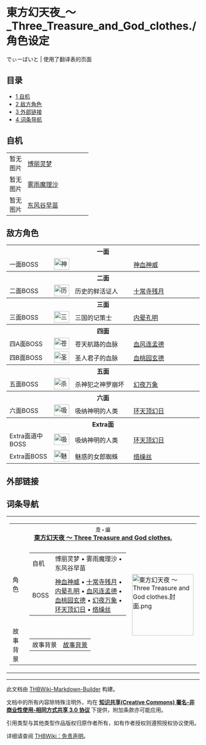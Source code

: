 # 東方幻天夜_～_Three_Treasure_and_God_clothes./角色设定

<!-- source html: G:\repos\THBWiki-Markdown-Builder\THBWikiMarkdown\Temp\main\d\df\ns0%3A%E6%9D%B1%E6%96%B9%E5%B9%BB%E5%A4%A9%E5%A4%9C_%EF%BD%9E_Three_Treasure_and_God_clothes%2E%2F%E8%A7%92%E8%89%B2%E8%AE%BE%E5%AE%9A.html -->

でぃーばいと | 使用了翻译表的页面

  
  

  


## 目录

- [1 自机](#自机)
- [2 敌方角色](#敌方角色)
- [3 外部链接](#外部链接)
- [4 词条导航](#词条导航)





## 自机

<table><tbody><tr><td align="center">暂无<br>图片</td> <td style="width:150px;padding:3px 9px 3px 7px;"><a href="./博丽灵梦.md" title="博丽灵梦">博丽灵梦</a></td></tr><tr><td align="center">暂无<br>图片</td> <td style="width:150px;padding:3px 9px 3px 7px;"><a href="./雾雨魔理沙.md" title="雾雨魔理沙">雾雨魔理沙</a></td></tr><tr><td align="center">暂无<br>图片</td> <td style="width:150px;padding:3px 9px 3px 7px;"><a href="./东风谷早苗.md" title="东风谷早苗">东风谷早苗</a></td></tr></tbody></table>



## 敌方角色

<table><tbody><tr><th colspan="4"><b>一面</b></th></tr><tr><td class="bg-color-info-10" style="min-width:100px">一面BOSS</td><td><div class="center"><div class="floatnone"><a href="./文件-神血神威.png.md" class="image" title="神血神威"><img alt="神血神威" src="https://upload.thwiki.cc/thumb/3/31/%E7%A5%9E%E8%A1%80%E7%A5%9E%E5%A8%81.png/40px-%E7%A5%9E%E8%A1%80%E7%A5%9E%E5%A8%81.png" decoding="async" loading="lazy" width="40" height="30" srcset="https://upload.thwiki.cc/thumb/3/31/%E7%A5%9E%E8%A1%80%E7%A5%9E%E5%A8%81.png/60px-%E7%A5%9E%E8%A1%80%E7%A5%9E%E5%A8%81.png 1.5x, https://upload.thwiki.cc/thumb/3/31/%E7%A5%9E%E8%A1%80%E7%A5%9E%E5%A8%81.png/80px-%E7%A5%9E%E8%A1%80%E7%A5%9E%E5%A8%81.png 2x" data-file-width="580" data-file-height="435"></a></div></div></td> <td style="width:150px;padding:3px 9px 3px 7px;" rowspan="1"></td><td style="width:180px;padding:3px 9px 3px 7px;"><a href="./神血神威.md" title="神血神威">神血神威</a></td></tr><tr><th colspan="4"><b>二面</b></th></tr><tr><td class="bg-color-info-10" style="min-width:100px">二面BOSS</td><td><div class="center"><div class="floatnone"><a href="./文件-十常寺残月.png.md" class="image" title="历史的鲜活证人 十常寺残月"><img alt="历史的鲜活证人 十常寺残月" src="https://upload.thwiki.cc/thumb/4/43/%E5%8D%81%E5%B8%B8%E5%AF%BA%E6%AE%8B%E6%9C%88.png/40px-%E5%8D%81%E5%B8%B8%E5%AF%BA%E6%AE%8B%E6%9C%88.png" decoding="async" loading="lazy" width="40" height="30" srcset="https://upload.thwiki.cc/thumb/4/43/%E5%8D%81%E5%B8%B8%E5%AF%BA%E6%AE%8B%E6%9C%88.png/60px-%E5%8D%81%E5%B8%B8%E5%AF%BA%E6%AE%8B%E6%9C%88.png 1.5x, https://upload.thwiki.cc/thumb/4/43/%E5%8D%81%E5%B8%B8%E5%AF%BA%E6%AE%8B%E6%9C%88.png/80px-%E5%8D%81%E5%B8%B8%E5%AF%BA%E6%AE%8B%E6%9C%88.png 2x" data-file-width="580" data-file-height="435"></a></div></div></td> <td style="width:150px;padding:3px 9px 3px 7px;">历史的鲜活证人</td><td style="width:180px;padding:3px 9px 3px 7px;"><a href="./十常寺残月.md" title="十常寺残月">十常寺残月</a></td></tr><tr><th colspan="4"><b>三面</b></th></tr><tr><td class="bg-color-info-10" style="min-width:100px">三面BOSS</td><td><div class="center"><div class="floatnone"><a href="./文件-内晕孔明.png.md" class="image" title="三国的记策士 内晕孔明"><img alt="三国的记策士 内晕孔明" src="https://upload.thwiki.cc/thumb/1/17/%E5%86%85%E6%99%95%E5%AD%94%E6%98%8E.png/40px-%E5%86%85%E6%99%95%E5%AD%94%E6%98%8E.png" decoding="async" loading="lazy" width="40" height="30" srcset="https://upload.thwiki.cc/thumb/1/17/%E5%86%85%E6%99%95%E5%AD%94%E6%98%8E.png/60px-%E5%86%85%E6%99%95%E5%AD%94%E6%98%8E.png 1.5x, https://upload.thwiki.cc/thumb/1/17/%E5%86%85%E6%99%95%E5%AD%94%E6%98%8E.png/80px-%E5%86%85%E6%99%95%E5%AD%94%E6%98%8E.png 2x" data-file-width="580" data-file-height="435"></a></div></div></td> <td style="width:150px;padding:3px 9px 3px 7px;">三国的记策士</td><td style="width:180px;padding:3px 9px 3px 7px;"><a href="./内晕孔明.md" title="内晕孔明">内晕孔明</a></td></tr><tr><th colspan="4"><b>四面</b></th></tr><tr><td class="bg-color-info-10" style="min-width:100px">四A面BOSS</td><td><div class="center"><div class="floatnone"><a href="./文件-血风连孟德.png.md" class="image" title="苍天航路的血脉 血风连孟德"><img alt="苍天航路的血脉 血风连孟德" src="https://upload.thwiki.cc/thumb/5/51/%E8%A1%80%E9%A3%8E%E8%BF%9E%E5%AD%9F%E5%BE%B7.png/40px-%E8%A1%80%E9%A3%8E%E8%BF%9E%E5%AD%9F%E5%BE%B7.png" decoding="async" loading="lazy" width="40" height="30" srcset="https://upload.thwiki.cc/thumb/5/51/%E8%A1%80%E9%A3%8E%E8%BF%9E%E5%AD%9F%E5%BE%B7.png/60px-%E8%A1%80%E9%A3%8E%E8%BF%9E%E5%AD%9F%E5%BE%B7.png 1.5x, https://upload.thwiki.cc/thumb/5/51/%E8%A1%80%E9%A3%8E%E8%BF%9E%E5%AD%9F%E5%BE%B7.png/80px-%E8%A1%80%E9%A3%8E%E8%BF%9E%E5%AD%9F%E5%BE%B7.png 2x" data-file-width="580" data-file-height="435"></a></div></div></td> <td style="width:150px;padding:3px 9px 3px 7px;">苍天航路的血脉</td><td style="width:180px;padding:3px 9px 3px 7px;"><a href="./血风连孟德.md" title="血风连孟德">血风连孟德</a></td></tr><tr><td class="bg-color-info-10" style="min-width:100px">四B面BOSS</td><td><div class="center"><div class="floatnone"><a href="./文件-血桃园玄德.png.md" class="image" title="圣人君子的血脉 血桃园玄德"><img alt="圣人君子的血脉 血桃园玄德" src="https://upload.thwiki.cc/thumb/b/ba/%E8%A1%80%E6%A1%83%E5%9B%AD%E7%8E%84%E5%BE%B7.png/40px-%E8%A1%80%E6%A1%83%E5%9B%AD%E7%8E%84%E5%BE%B7.png" decoding="async" loading="lazy" width="40" height="30" srcset="https://upload.thwiki.cc/thumb/b/ba/%E8%A1%80%E6%A1%83%E5%9B%AD%E7%8E%84%E5%BE%B7.png/60px-%E8%A1%80%E6%A1%83%E5%9B%AD%E7%8E%84%E5%BE%B7.png 1.5x, https://upload.thwiki.cc/thumb/b/ba/%E8%A1%80%E6%A1%83%E5%9B%AD%E7%8E%84%E5%BE%B7.png/80px-%E8%A1%80%E6%A1%83%E5%9B%AD%E7%8E%84%E5%BE%B7.png 2x" data-file-width="580" data-file-height="435"></a></div></div></td> <td style="width:150px;padding:3px 9px 3px 7px;">圣人君子的血脉</td><td style="width:180px;padding:3px 9px 3px 7px;"><a href="./血桃园玄德.md" title="血桃园玄德">血桃园玄德</a></td></tr><tr><th colspan="4"><b>五面</b></th></tr><tr><td class="bg-color-info-10" style="min-width:100px">五面BOSS</td><td><div class="center"><div class="floatnone"><a href="./文件-幻夜万象.png.md" class="image" title="杀神犯之神罗崩坏 幻夜万象"><img alt="杀神犯之神罗崩坏 幻夜万象" src="https://upload.thwiki.cc/thumb/5/53/%E5%B9%BB%E5%A4%9C%E4%B8%87%E8%B1%A1.png/40px-%E5%B9%BB%E5%A4%9C%E4%B8%87%E8%B1%A1.png" decoding="async" loading="lazy" width="40" height="30" srcset="https://upload.thwiki.cc/thumb/5/53/%E5%B9%BB%E5%A4%9C%E4%B8%87%E8%B1%A1.png/60px-%E5%B9%BB%E5%A4%9C%E4%B8%87%E8%B1%A1.png 1.5x, https://upload.thwiki.cc/thumb/5/53/%E5%B9%BB%E5%A4%9C%E4%B8%87%E8%B1%A1.png/80px-%E5%B9%BB%E5%A4%9C%E4%B8%87%E8%B1%A1.png 2x" data-file-width="580" data-file-height="435"></a></div></div></td> <td style="width:150px;padding:3px 9px 3px 7px;">杀神犯之神罗崩坏</td><td style="width:180px;padding:3px 9px 3px 7px;"><a href="./幻夜万象.md" title="幻夜万象">幻夜万象</a></td></tr><tr><th colspan="4"><b>六面</b></th></tr><tr><td class="bg-color-info-10" style="min-width:100px">六面BOSS</td><td><div class="center"><div class="floatnone"><a href="./文件-环天顶幻日.png.md" class="image" title="吸纳神明的人类 环天顶幻日"><img alt="吸纳神明的人类 环天顶幻日" src="https://upload.thwiki.cc/thumb/3/35/%E7%8E%AF%E5%A4%A9%E9%A1%B6%E5%B9%BB%E6%97%A5.png/40px-%E7%8E%AF%E5%A4%A9%E9%A1%B6%E5%B9%BB%E6%97%A5.png" decoding="async" loading="lazy" width="40" height="30" srcset="https://upload.thwiki.cc/thumb/3/35/%E7%8E%AF%E5%A4%A9%E9%A1%B6%E5%B9%BB%E6%97%A5.png/60px-%E7%8E%AF%E5%A4%A9%E9%A1%B6%E5%B9%BB%E6%97%A5.png 1.5x, https://upload.thwiki.cc/thumb/3/35/%E7%8E%AF%E5%A4%A9%E9%A1%B6%E5%B9%BB%E6%97%A5.png/80px-%E7%8E%AF%E5%A4%A9%E9%A1%B6%E5%B9%BB%E6%97%A5.png 2x" data-file-width="580" data-file-height="435"></a></div></div></td> <td style="width:150px;padding:3px 9px 3px 7px;">吸纳神明的人类</td><td style="width:180px;padding:3px 9px 3px 7px;"><a href="./环天顶幻日.md" title="环天顶幻日">环天顶幻日</a></td></tr><tr><th colspan="4"><b>Extra面</b></th></tr><tr><td class="bg-color-info-10" style="min-width:100px">Extra面道中BOSS</td><td><div class="center"><div class="floatnone"><a href="./文件-环天顶幻日.png.md" class="image" title="吸纳神明的人类 环天顶幻日"><img alt="吸纳神明的人类 环天顶幻日" src="https://upload.thwiki.cc/thumb/3/35/%E7%8E%AF%E5%A4%A9%E9%A1%B6%E5%B9%BB%E6%97%A5.png/40px-%E7%8E%AF%E5%A4%A9%E9%A1%B6%E5%B9%BB%E6%97%A5.png" decoding="async" loading="lazy" width="40" height="30" srcset="https://upload.thwiki.cc/thumb/3/35/%E7%8E%AF%E5%A4%A9%E9%A1%B6%E5%B9%BB%E6%97%A5.png/60px-%E7%8E%AF%E5%A4%A9%E9%A1%B6%E5%B9%BB%E6%97%A5.png 1.5x, https://upload.thwiki.cc/thumb/3/35/%E7%8E%AF%E5%A4%A9%E9%A1%B6%E5%B9%BB%E6%97%A5.png/80px-%E7%8E%AF%E5%A4%A9%E9%A1%B6%E5%B9%BB%E6%97%A5.png 2x" data-file-width="580" data-file-height="435"></a></div></div></td> <td style="width:150px;padding:3px 9px 3px 7px;">吸纳神明的人类</td><td style="width:180px;padding:3px 9px 3px 7px;"><a href="./环天顶幻日.md" title="环天顶幻日">环天顶幻日</a></td></tr><tr><td class="bg-color-info-10" style="min-width:100px">Extra面BOSS</td><td><div class="center"><div class="floatnone"><a href="./文件-络缲丝.png.md" class="image" title="魅惑的女郎蜘蛛 络缲丝"><img alt="魅惑的女郎蜘蛛 络缲丝" src="https://upload.thwiki.cc/thumb/0/0e/%E7%BB%9C%E7%BC%B2%E4%B8%9D.png/40px-%E7%BB%9C%E7%BC%B2%E4%B8%9D.png" decoding="async" loading="lazy" width="40" height="30" srcset="https://upload.thwiki.cc/thumb/0/0e/%E7%BB%9C%E7%BC%B2%E4%B8%9D.png/60px-%E7%BB%9C%E7%BC%B2%E4%B8%9D.png 1.5x, https://upload.thwiki.cc/thumb/0/0e/%E7%BB%9C%E7%BC%B2%E4%B8%9D.png/80px-%E7%BB%9C%E7%BC%B2%E4%B8%9D.png 2x" data-file-width="580" data-file-height="435"></a></div></div></td> <td style="width:150px;padding:3px 9px 3px 7px;">魅惑的女郎蜘蛛</td><td style="width:180px;padding:3px 9px 3px 7px;"><a href="./络缲丝.md" title="络缲丝">络缲丝</a></td></tr></tbody></table>



## 外部链接

## 词条导航
  
  

<table><tbody><tr><td><table cellspacing="0" class="nowraplinks mw-collapsible mw-collapsed" style="width:100%;;;"><tbody><tr><th style=";" colspan="3" class="navbox-title"><div class="navbar"><div class="noprint plainlinksneverexpand" style="background-color:transparent; padding:0; font-weight:normal; font-size:80%; white-space:nowrap;"><a href="./東方幻天夜_～_Three_Treasure_and_God_clothes.-导航.md" title="東方幻天夜 ～ Three Treasure and God clothes./导航"><span style=";;border:none;" title="查看这个模板">查</span></a>&#160;<span style="font-size:80%;">•</span>&#160;<a href="/index.php?title=%E6%9D%B1%E6%96%B9%E5%B9%BB%E5%A4%A9%E5%A4%9C_%EF%BD%9E_Three_Treasure_and_God_clothes./%E5%AF%BC%E8%88%AA&amp;action=edit"><span style=";;border:none;" title="您可以编辑这个模板。请在储存变更之前先预览">编</span></a></div></div><span><a href="./東方幻天夜_～_Three_Treasure_and_God_clothes..md" title="東方幻天夜 ～ Three Treasure and God clothes.">東方幻天夜 ～ Three Treasure and God clothes.</a></span></th></tr><tr><td></td></tr><tr><td class="navbox-group" style=";;"><a class="mw-selflink selflink">角色</a></td><td style=";;" class="navbox-list navbox-odd"><div></div><table cellspacing="0" class="nowraplinks navbox-subgroup" style="width:100%;;;;"><tbody><tr><td class="navbox-group" style=";;"><div>自机</div></td><td style=";;" class="navbox-list navbox-odd"><div><a class="mw-selflink selflink">博丽灵梦</a> &#8226; <a class="mw-selflink selflink">雾雨魔理沙</a> &#8226; <a class="mw-selflink selflink">东风谷早苗</a></div></td></tr><tr><td></td></tr><tr><td class="navbox-group" style=";;"><div>BOSS</div></td><td style=";;" class="navbox-list navbox-even"><div><a href="./神血神威.md" title="神血神威">神血神威</a> &#8226; <a href="./十常寺残月.md" title="十常寺残月">十常寺残月</a> &#8226; <a href="./内晕孔明.md" title="内晕孔明">内晕孔明</a> &#8226; <a href="./血风连孟德.md" title="血风连孟德">血风连孟德</a> &#8226; <a href="./血桃园玄德.md" title="血桃园玄德">血桃园玄德</a> &#8226; <a href="./幻夜万象.md" title="幻夜万象">幻夜万象</a> &#8226; <a href="./环天顶幻日.md" title="环天顶幻日">环天顶幻日</a> &#8226; <a href="./络缲丝.md" title="络缲丝">络缲丝</a></div></td></tr></tbody></table><div></div></td><td class="navbox-image" style="" rowspan="3"><a href="./文件-東方幻天夜_～_Three_Treasure_and_God_clothes.封面.png.md" class="image"><img alt="東方幻天夜 ～ Three Treasure and God clothes.封面.png" src="https://upload.thwiki.cc/thumb/6/6a/%E6%9D%B1%E6%96%B9%E5%B9%BB%E5%A4%A9%E5%A4%9C_%EF%BD%9E_Three_Treasure_and_God_clothes.%E5%B0%81%E9%9D%A2.png/160px-%E6%9D%B1%E6%96%B9%E5%B9%BB%E5%A4%A9%E5%A4%9C_%EF%BD%9E_Three_Treasure_and_God_clothes.%E5%B0%81%E9%9D%A2.png" decoding="async" loading="lazy" width="160" height="160" srcset="https://upload.thwiki.cc/thumb/6/6a/%E6%9D%B1%E6%96%B9%E5%B9%BB%E5%A4%A9%E5%A4%9C_%EF%BD%9E_Three_Treasure_and_God_clothes.%E5%B0%81%E9%9D%A2.png/240px-%E6%9D%B1%E6%96%B9%E5%B9%BB%E5%A4%A9%E5%A4%9C_%EF%BD%9E_Three_Treasure_and_God_clothes.%E5%B0%81%E9%9D%A2.png 1.5x, https://upload.thwiki.cc/thumb/6/6a/%E6%9D%B1%E6%96%B9%E5%B9%BB%E5%A4%A9%E5%A4%9C_%EF%BD%9E_Three_Treasure_and_God_clothes.%E5%B0%81%E9%9D%A2.png/320px-%E6%9D%B1%E6%96%B9%E5%B9%BB%E5%A4%A9%E5%A4%9C_%EF%BD%9E_Three_Treasure_and_God_clothes.%E5%B0%81%E9%9D%A2.png 2x" data-file-width="512" data-file-height="512"></a></td></tr><tr><td></td></tr><tr><td class="navbox-group" style=";;">故事背景</td><td style=";;" class="navbox-list navbox-even"><div></div><table cellspacing="0" class="nowraplinks navbox-subgroup" style="width:100%;;;;"><tbody><tr><td class="navbox-group" style=";;"><div>故事背景</div></td><td style=";;" class="navbox-list navbox-odd"><div><a href="./東方幻天夜_～_Three_Treasure_and_God_clothes.-故事背景.md" title="東方幻天夜 ～ Three Treasure and God clothes./故事背景">故事背景</a></div></td></tr></tbody></table><div></div></td></tr></tbody></table></td></tr></tbody></table>


  
  

  





---

此文档由 [THBWiki-Markdown-Builder](https://github.com/Delsin-Yu/THBWiki-Markdown-Builder) 构建。

文档中的所有内容除特殊注明外，均在 [**知识共享(Creative Commons) 署名-非商业性使用-相同方式共享 3.0 协议**](https://creativecommons.org/licenses/by-sa/3.0/deed.zh-hans) 下提供，附加条款亦可能应用。

引用类型与其他类型作品版权归原作者所有，如有作者授权则遵照授权协议使用。

详细请查阅 [THBWiki：免责声明](https://thbwiki.cc/THBWiki:%E5%85%8D%E8%B4%A3%E5%A3%B0%E6%98%8E)。

